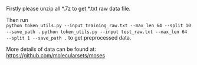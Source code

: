 Firstly please unzip all \*.7z to get \*.txt raw data file.

Then run  
`python token_utils.py --input training_raw.txt --max_len 64 --split 10 --save_path .`
`python token_utils.py --input test_raw.txt --max_len 64 --split 1 --save_path .`
to get preprocessed data.

More details of data can be found at: https://github.com/molecularsets/moses
